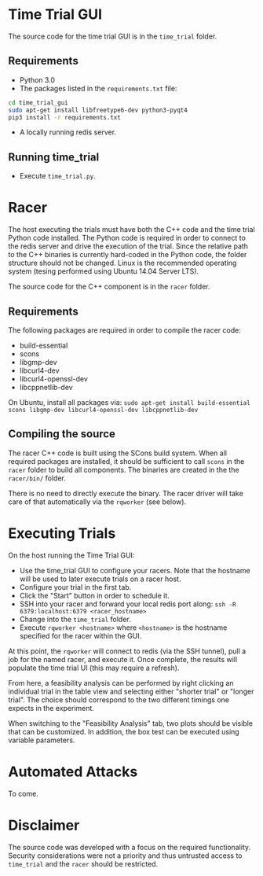 # Time Trial GUI
The source code for the time trial GUI is in the `time_trial` folder. 

## Requirements

* Python 3.0
* The packages listed in the `requirements.txt` file:
```bash
cd time_trial_gui
sudo apt-get install libfreetype6-dev python3-pyqt4
pip3 install -r requirements.txt
```
* A locally running redis server.

## Running time_trial

* Execute `time_trial.py`.

# Racer
The host executing the trials must have both the C++ code and the time trial
Python code installed. The Python code is required in order to connect to the
redis server and drive the execution of the trial. Since the relative path to
the C++ binaries is currently hard-coded in the Python code, the folder structure
should not be changed. Linux is the recommended operating system (tesing
performed using Ubuntu 14.04 Server LTS).

The source code for the C++ component is in the `racer` folder.

## Requirements
The following packages are required in order to compile the racer code:
* build-essential
* scons
* libgmp-dev
* libcurl4-dev
* libcurl4-openssl-dev
* libcppnetlib-dev

On Ubuntu, install all packages via:
`sudo apt-get install build-essential scons libgmp-dev libcurl4-openssl-dev libcppnetlib-dev`


## Compiling the source
The racer C++ code is built using the SCons build system. When all required
packages are installed, it should be sufficient to call `scons` in the `racer`
folder to build all components. The binaries are created in the the `racer/bin/`
folder.

There is no need to directly execute the binary. The racer driver will take care
of that automatically via the `rqworker` (see below).


# Executing Trials
On the host running the Time Trial GUI:
* Use the time_trial GUI to configure your racers. Note that the hostname will
  be used to later execute trials on a racer host.
* Configure your trial in the first tab.
* Click the "Start" button in order to schedule it.
* SSH into your racer and forward your local redis port along:
`ssh -R 6379:localhost:6379 <racer_hostname>`
* Change into the `time_trial` folder.
* Execute `rqworker <hostname>` where `<hostname>` is the hostname specified for the racer within the GUI.

At this point, the `rqworker` will connect to redis (via the SSH tunnel), pull a
job for the named racer, and execute it. Once complete, the results will populate
the time trial UI (this may require a refresh).

From here, a feasibility analysis can be performed by right clicking an individual
trial in the table view and selecting either "shorter trial" or "longer trial".
The choice should correspond to the two different timings one expects in the
experiment.

When switching to the "Feasibility Analysis" tab, two plots should be visible
that can be customized. In addition, the box test can be executed using variable
parameters.


# Automated Attacks
To come.

# Disclaimer
The source code was developed with a focus on the required functionality.
Security considerations were not a priority and thus untrusted access to
`time_trial` and the `racer` should be restricted.
